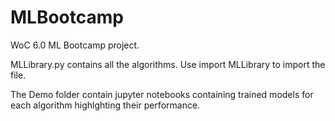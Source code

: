 # MLBootcamp
WoC 6.0 ML Bootcamp project.

MLLibrary.py contains all the algorithms. Use import MLLibrary to import the file.

The Demo folder contain jupyter notebooks containing trained models for each algorithm highlghting their performance.
